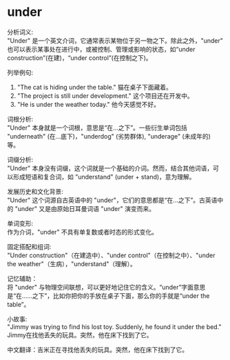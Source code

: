# under

分析词义:  
"Under" 是一个英文介词，它通常表示某物位于另一物之下。除此之外，"under" 也可以表示某事处在进行中，或被控制、管理或影响的状态，如“under construction”(在建)，“under control”(在控制之下)。

  

列举例句:

  

1.  "The cat is hiding under the table." 猫在桌子下面藏着。
2.  "The project is still under development." 这个项目还在开发中。
3.  "He is under the weather today." 他今天感觉不好。

  

词根分析:  
"Under" 本身就是一个词根，意思是“在...之下”。一些衍生单词包括 "underneath" (在...底下)，"underdog" (劣势群体), "underage" (未成年的) 等。

  

词缀分析:  
"Under" 本身没有词缀，这个词就是一个基础的介词。然而，结合其他词语，可以形成短语和复合词，如 "understand" (under + stand)，意为理解。

  

发展历史和文化背景:  
"Under" 这个词源自古英语中的 "under"，它们的意思都是“在...之下”。古英语中的 "under" 又是由原始日耳曼词语 "under" 演变而来。

  

单词变形:  
作为介词，"under" 不具有单复数或者时态的形式变化。

  

固定搭配和组词:  
"Under construction"（在建造中）、"under control"（在控制之中）、"under the weather"（生病），"understand"（理解）。

  

记忆辅助：  
将 "under" 与物理空间联想，可以更好地记住它的含义。“under”字面意思是“在……之下”，比如你把你的手放在桌子下面，那么你的手就是“under the table”。

  

小故事:  
"Jimmy was trying to find his lost toy. Suddenly, he found it under the bed." Jimmy在找他丢失的玩具。突然，他在床下找到了它。

  

中文翻译：吉米正在寻找他丢失的玩具。突然，他在床下找到了它。
